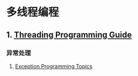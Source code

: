 # 多线程编程

## 1. [Threading Programming Guide](https://developer.apple.com/library/archive/documentation/Cocoa/Conceptual/Multithreading/Introduction/Introduction.html#//apple_ref/doc/uid/10000057i-CH1-SW1)

### **异常处理**

1. [Exception Programming Topics](https://developer.apple.com/library/archive/documentation/Cocoa/Conceptual/Exceptions/Exceptions.html#//apple_ref/doc/uid/10000012i)